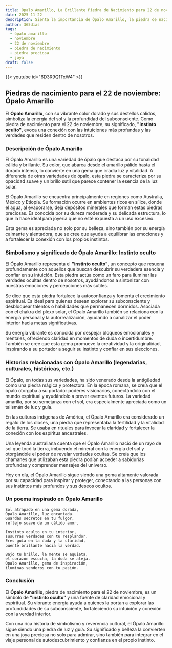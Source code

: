 ```yaml
---
title: Ópalo Amarillo, La Brillante Piedra de Nacimiento para 22 de noviembre
date: 2025-11-22
description: Sienta la importancia de Ópalo Amarillo, la piedra de nacimiento de 22 de noviembre que simboliza Instinto oculto. Deje que su belleza y significado iluminen su día.
author: 365días
tags:
  - ópalo amarillo
  - noviembre
  - 22 de noviembre
  - piedra de nacimiento
  - piedra preciosa
  - joya
draft: false
---
```


{{< youtube id="6D3R9Q1TxW4" >}}

## Piedras de nacimiento para el 22 de noviembre: Ópalo Amarillo

El **Ópalo Amarillo**, con su vibrante color dorado y sus destellos cálidos, simboliza la energía del sol y la profundidad del subconsciente. Como piedra de nacimiento para el 22 de noviembre, su significado, **"instinto oculto"**, evoca una conexión con las intuiciones más profundas y las verdades que residen dentro de nosotros.

### Descripción de Ópalo Amarillo

El Ópalo Amarillo es una variedad de ópalo que destaca por su tonalidad cálida y brillante. Su color, que abarca desde el amarillo pálido hasta el dorado intenso, lo convierte en una gema que irradia luz y vitalidad. A diferencia de otras variedades de ópalo, esta piedra se caracteriza por su opacidad suave y un brillo sutil que parece contener la esencia de la luz solar.

El Ópalo Amarillo se encuentra principalmente en regiones como Australia, México y Etiopía. Su formación ocurre en ambientes ricos en sílice, donde el agua, al evaporarse, deja depósitos minerales que forman estas piedras preciosas. Es conocida por su dureza moderada y su delicada estructura, lo que la hace ideal para joyería que no esté expuesta a un uso excesivo.

Esta gema es apreciada no solo por su belleza, sino también por su energía calmante y alentadora, que se cree que ayuda a equilibrar las emociones y a fortalecer la conexión con los propios instintos.

### Simbolismo y significado de Ópalo Amarillo: Instinto oculto

El Ópalo Amarillo representa el **"instinto oculto"**, un concepto que resuena profundamente con aquellos que buscan descubrir su verdadera esencia y confiar en su intuición. Esta piedra actúa como un faro para iluminar las verdades ocultas dentro de nosotros, ayudándonos a sintonizar con nuestras emociones y percepciones más sutiles.

Se dice que esta piedra fortalece la autoconfianza y fomenta el crecimiento espiritual. Es ideal para quienes desean explorar su subconsciente y desbloquear talentos o habilidades que permanecen dormidos. Asociada con el chakra del plexo solar, el Ópalo Amarillo también se relaciona con la energía personal y la autorrealización, ayudando a canalizar el poder interior hacia metas significativas.

Su energía vibrante es conocida por despejar bloqueos emocionales y mentales, ofreciendo claridad en momentos de duda o incertidumbre. También se cree que esta gema promueve la creatividad y la originalidad, inspirando a su portador a seguir su instinto y confiar en sus elecciones.

### Historias relacionadas con Ópalo Amarillo (legendarias, culturales, históricas, etc.)

El Ópalo, en todas sus variedades, ha sido venerado desde la antigüedad como una piedra mágica y protectora. En la época romana, se creía que el ópalo otorgaba a su portador poderes visionarios, conectándolo con el mundo espiritual y ayudándolo a prever eventos futuros. La variedad amarilla, por su semejanza con el sol, era especialmente apreciada como un talismán de luz y guía.

En las culturas indígenas de América, el Ópalo Amarillo era considerado un regalo de los dioses, una piedra que representaba la fertilidad y la vitalidad de la tierra. Se usaba en rituales para invocar la claridad y fortalecer la conexión con los espíritus ancestrales.

Una leyenda australiana cuenta que el Ópalo Amarillo nació de un rayo de sol que tocó la tierra, imbuendo el mineral con la energía del sol y otorgándole el poder de revelar verdades ocultas. Se creía que los chamanes que utilizaban esta piedra podían acceder a sabidurías profundas y comprender mensajes del universo.

Hoy en día, el Ópalo Amarillo sigue siendo una gema altamente valorada por su capacidad para inspirar y proteger, conectando a las personas con sus instintos más profundos y sus deseos ocultos.

### Un poema inspirado en Ópalo Amarillo

```
Sol atrapado en una gema dorada,  
Ópalo Amarillo, luz encantada.  
Guardas secretos en tu fulgor,  
reflejo suave de un cálido amor.  

Instinto oculto en tu interior,  
susurras verdades con tu resplandor.  
Eres guía en la duda y la claridad,  
puente brillante hacia la verdad.  

Bajo tu brillo, la mente se aquieta,  
el corazón escucha, la duda se aleja.  
Ópalo Amarillo, gema de inspiración,  
iluminas senderos con tu pasión.  
```

### Conclusión

El **Ópalo Amarillo**, piedra de nacimiento para el 22 de noviembre, es un símbolo de **"instinto oculto"** y una fuente de claridad emocional y espiritual. Su vibrante energía ayuda a quienes la portan a explorar las profundidades de su subconsciente, fortaleciendo su intuición y conexión con la verdad interior.

Con una rica historia de simbolismo y reverencia cultural, el Ópalo Amarillo sigue siendo una piedra de luz y guía. Su significado y belleza la convierten en una joya preciosa no solo para admirar, sino también para integrar en el viaje personal de autodescubrimiento y confianza en el propio instinto.